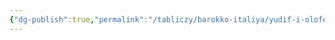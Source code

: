 ```yaml
---
{"dg-publish":true,"permalink":"/tabliczy/barokko-italiya/yudif-i-olofern/","dgPassFrontmatter":true}
---
```



